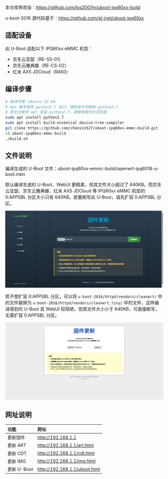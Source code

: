本仓库修改自：https://github.com/lgs2007m/uboot-ipq60xx-build

u-boot-2016 源代码基于：https://github.com/gl-inet/uboot-ipq60xx

## 适配设备

此 U-Boot 适配以下 IPQ60xx eMMC 机型：

- 京东云亚瑟（RE-SS-01）
- 京东云雅典娜（RE-CS-02）
- 红米 AX5 JDCloud（RA50）

## 编译步骤

```bash
# 编译环境：Ubuntu 22.04
# mbn 脚本使用 python2.7 运行，请安装并切换到 python2.7
# 若无法使用 apt 安装 python2.7，请使用其他方法安装
sudo apt install python2.7
sudo apt install build-essential device-tree-compiler
git clone https://github.com/chenxin527/uboot-ipq60xx-emmc-build.git
cd uboot-ipq60xx-emmc-build
./build.sh
```

## 文件说明

编译生成的 U-Boot 文件：uboot-ipq60xx-emmc-build/openwrt-ipq6018-u-boot.mbn

默认编译生成的 U-Boot，WebUI 更精美，但其文件大小超过了 640KB。而京东云亚瑟、京东云雅典娜、红米 AX5 JDCloud 等 IPQ60xx eMMC 机型的 0:APPSBL 分区大小只有 640KB。若要刷写此 U-Boot，请先扩容 0:APPSBL 分区。

![uboot-full-index-page](./screenshots/uboot-full-index-page.png)

若不想扩容 0:APPSBL 分区，可以将 `u-boot-2016/httpd/vendors/cleanwrt/` 中的文件替换为 `u-boot-2016/httpd/vendors/cleanwrt_tiny/` 中的文件，这样编译得到的 U-Boot 其 WebUI 较简陋，但其文件大小小于 640KB，可直接刷写，无需扩容 0:APPSBL 分区。

![uboot-tiny-index-page](./screenshots/uboot-tiny-index-page.png)

## 网址说明

| 功能        | 网址                          |
| :---------- | :---------------------------- |
| 更新固件    | http://192.168.1.1            |
| 更新 ART    | http://192.168.1.1/art.html   |
| 更新 CDT    | http://192.168.1.1/cdt.html   |
| 更新 IMG    | http://192.168.1.1/img.html   |
| 更新 U-Boot | http://192.168.1.1/uboot.html |
